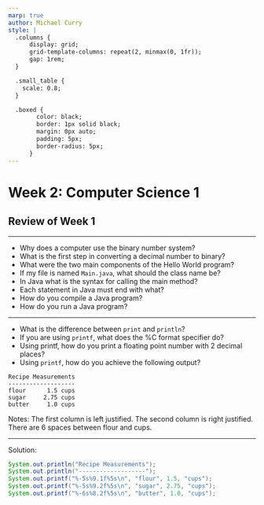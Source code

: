 ```yaml
---
marp: true
author: Michael Curry
style: |
  .columns {
      display: grid;
      grid-template-columns: repeat(2, minmax(0, 1fr));
      gap: 1rem;
  }

  .small_table {
    scale: 0.8;
  }

  .boxed {
        color: black;
        border: 1px solid black;
        margin: 0px auto;
        padding: 5px;
        border-radius: 5px;
      }
---
```


# Week 2: Computer Science 1

## Review of Week 1

---

- Why does a computer use the binary number system?
- What is the first step in converting a decimal number to binary?
- What were the two main components of the Hello World program?
- If my file is named `Main.java`, what should the class name be?
- In Java what is the syntax for calling the main method?
- Each statement in Java must end with what?
- How do you compile a Java program?
- How do you run a Java program?

---

- What is the difference between `print` and `println`?
- If you are using `printf`, what does the %C format specifier do?
- Using printf, how do you print a floating point number with 2 decimal places?
- Using `printf`, how do you achieve the following output?

```
Recipe Measurements
-------------------
flour      1.5 cups
sugar     2.75 cups
butter     1.0 cups
```

Notes: The first column is left justified. The second column is right justified. There are 6 spaces between flour and cups.

---

Solution:

```java
System.out.println("Recipe Measurements");
System.out.println("-------------------");
System.out.printf("%-5s%9.1f%5s\n", "flour", 1.5, "cups");
System.out.printf("%-5s%9.2f%5s\n", "sugar", 2.75, "cups");
System.out.printf("%-6s%8.2f%5s\n", "butter", 1.0, "cups");
```
